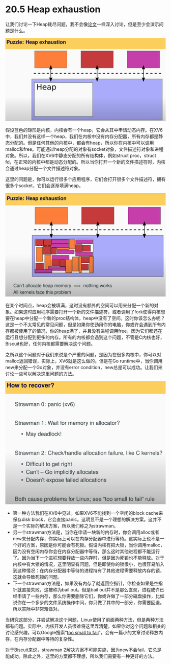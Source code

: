 # 20.5 Heap exhaustion

让我们讨论一下Heap耗尽问题，我不会像[论文](https://pdos.csail.mit.edu/6.828/2020/readings/biscuit.pdf)一样深入讨论，但是至少会演示问题是什么。

![](../.gitbook/assets/image%20%28806%29.png)

假设蓝色的矩形是内核，内核会有一个heap，它会从其中申请动态内存。在XV6中，我们并没有这样一个heap，我们在内核中没有内存分配器，所有内存都是静态分配的。但是任何其他的内核中，都会有heap，所以你在内核中可以调用malloc和free。可能通过heap分配的对象有socket对象，文件描述符对象和进程对象。所以，我们在XV6中静态分配的所有结构体，例如struct proc，struct fd，在正常的内核中都是动态分配的。所以当你打开一个新的文件描述符时，内核会通过heap分配一个文件描述符对象。

这里的问题是，你可以运行很多个应用程序，它们会打开很多个文件描述符，拥有很多个socket，它们会逐渐填满heap。

![](../.gitbook/assets/image%20%28834%29.png)

在某个时间点，heap会被填满，这时没有额外的空间可以用来分配一个新的对象。如果这时应用程序需要打开一个新的文件描述符，或者调用了fork使得内核想要在heap中分配一个新的proc结构体，heap中没有了空间。这时你该怎么办呢？这是一个不太常见的常见问题，但是如果你使劲用你的电脑，你或许会遇到所有内存都被使用了的情况，你的heap满了，并且没有进程调用free，因为它们都还在运行且想分配到更多的内存。所有的内核都会遇到这个问题，不管是C内核也好，Biscuit也好，任何内核都需要解决这个问题。

之所以这个问题对于我们来说是个严重的问题，是因为在很多内核中，你可以对malloc返回错误，实际上，XV6就是这么做的。但是在Go runtime中，当你调用new来分配一个Go对象，并没有error condition，new总是可以成功。让我们来讨论一些可以解决这里问题的方法。

![](../.gitbook/assets/image%20%28811%29%20%281%29.png)

* 第一种方法我们在XV6中见过。如果XV6不能找到一个空闲的block cache来保存disk block，它会直接panic。这明显不是一个理想的解决方案。这并不是一个实际的解决方案，所以我们称之为strawman。
* 另一个strawman方法是，当你在申请一块新的内存时，你会调用alloc或者new来分配内存，你实际上可以在内存分配器中进行等待。这实际上也不是一个好的方案，原因是你可能会有死锁。假设内核有把大锁，当你调用malloc，因为没有空闲内存你会在内存分配器中等待，那么这时其他进程都不能运行了。因为当下一个进程想要释放一些内存时，但是因为死锁也不能释放。对于内核中有大锁的情况，这里明显有问题，但是即使你的锁很小，也很容易陷入到这种情况：在内存分配器中等待的进程持有了其他进程需要释放内存的锁，这就会导致死锁的问题。
* 下一个strawman方法是，如果没有内存了就返回空指针，你检查如果是空指针就直接失败，这被称为bail out。但是bail out并不是那么直观，进程或许已经申请了一些内存，那么你需要删除它们，你或许做了一部分磁盘操作，比如说你在一个多步的文件系统操作中间，你只做了其中的一部分，你需要回退。所以实际中非常难做对。

当研究这部分，并尝试解决这个问题，Linux使用了前面两种方法，但是两种方法都有问题。实际中，内核开发人员很难将这里弄清楚。如果你对这个问题和相关的讨论感兴趣，可以Google搜索“[too small to fail](https://lwn.net/Articles/627419/)”，会有一篇小的文章讨论释放内存，在内存分配器中等待的复杂性。

对于Biscuit来说，strawman 2解决方案不可能实施，因为new不会fail，它总是能成功。除此之外，这里的方案都不理想，所以我们需要有一种更好的方法。

